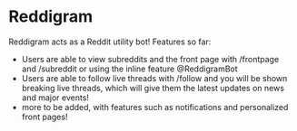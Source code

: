 # Reddigram

Reddigram acts as a Reddit utility bot! Features so far:

- Users are able to view subreddits and the front page with /frontpage and /subreddit or using the inline feature @ReddigramBot
- Users are able to follow live threads with /follow and you will be shown breaking live threads, which will give them the latest updates on news and major events!
- more to be added, with features such as notifications and personalized front pages!